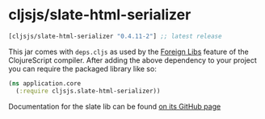 # cljsjs/slate-html-serializer

[](dependency)
```clojure
[cljsjs/slate-html-serializer "0.4.11-2"] ;; latest release
```
[](/dependency)

This jar comes with `deps.cljs` as used by the [Foreign Libs][flibs] feature
of the ClojureScript compiler. After adding the above dependency to your project
you can require the packaged library like so:

```clojure
(ns application.core
  (:require cljsjs.slate-html-serializer))
```

Documentation for the slate lib can be found [on its GitHub page](https://github.com/ianstormtaylor/slate)

[flibs]: https://github.com/clojure/clojurescript/wiki/Foreign-Dependencies
